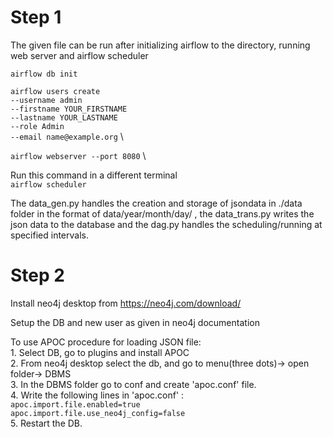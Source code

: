 # Step 1
The given file can be run after initializing airflow to the directory, running web server and airflow scheduler

`airflow db init`

`airflow users create` \
 `--username admin` \
 `--firstname YOUR_FIRSTNAME` \
 `--lastname YOUR_LASTNAME` \
 `--role Admin` \
 `--email name@example.org` \

`airflow webserver --port 8080` \

Run this command in a different terminal \
`airflow scheduler`

The data_gen.py handles the creation and storage of jsondata in ./data folder in the format of data/year/month/day/ , the data_trans.py writes the json data to the database and the dag.py handles the scheduling/running at specified intervals.

# Step 2

Install neo4j desktop from https://neo4j.com/download/

Setup the DB and new user as given in neo4j documentation

To use APOC procedure for loading JSON file:\
	1. Select DB, go to plugins and install APOC\
	2. From neo4j desktop select the db, and go to menu(three dots)-> open folder-> DBMS\
	3. In the DBMS folder go to conf and create 'apoc.conf' file.\
	4. Write the following lines in 'apoc.conf' :\
	`apoc.import.file.enabled=true` \
	`apoc.import.file.use_neo4j_config=false` \
	5. Restart the DB.
